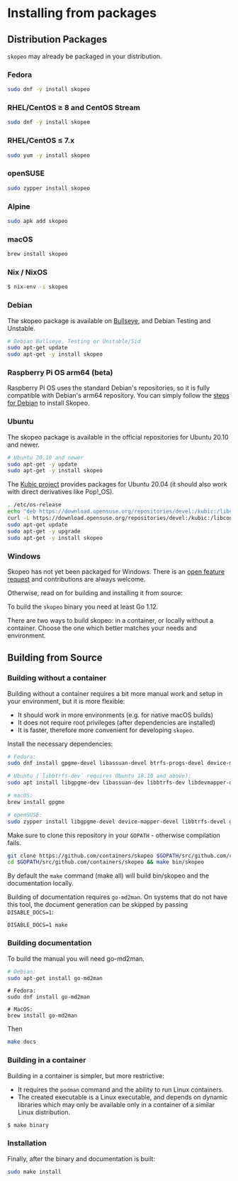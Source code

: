 # Installing from packages

## Distribution Packages
`skopeo` may already be packaged in your distribution.

### Fedora

```sh
sudo dnf -y install skopeo
```

### RHEL/CentOS ≥ 8 and CentOS Stream

```sh
sudo dnf -y install skopeo
```

### RHEL/CentOS ≤ 7.x

```sh
sudo yum -y install skopeo
```

### openSUSE

```sh
sudo zypper install skopeo
```

### Alpine

```sh
sudo apk add skopeo
```

### macOS

```sh
brew install skopeo
```

### Nix / NixOS
```sh
$ nix-env -i skopeo
```

### Debian

The skopeo package is available on [Bullseye](https://packages.debian.org/bullseye/skopeo),
and Debian Testing and Unstable.

```bash
# Debian Bullseye, Testing or Unstable/Sid
sudo apt-get update
sudo apt-get -y install skopeo
```

### Raspberry Pi OS arm64 (beta)

Raspberry Pi OS uses the standard Debian's repositories,
so it is fully compatible with Debian's arm64 repository.
You can simply follow the [steps for Debian](#debian) to install Skopeo.


### Ubuntu

The skopeo package is available in the official repositories for Ubuntu 20.10
and newer.

```bash
# Ubuntu 20.10 and newer
sudo apt-get -y update
sudo apt-get -y install skopeo
```

The [Kubic project](https://build.opensuse.org/package/show/devel:kubic:libcontainers:stable/skopeo)
provides packages for Ubuntu 20.04 (it should also work with direct derivatives like Pop!\_OS).

```bash
. /etc/os-release
echo "deb https://download.opensuse.org/repositories/devel:/kubic:/libcontainers:/stable/xUbuntu_${VERSION_ID}/ /" | sudo tee /etc/apt/sources.list.d/devel:kubic:libcontainers:stable.list
curl -L https://download.opensuse.org/repositories/devel:/kubic:/libcontainers:/stable/xUbuntu_${VERSION_ID}/Release.key | sudo apt-key add -
sudo apt-get update
sudo apt-get -y upgrade
sudo apt-get -y install skopeo
```

### Windows
Skopeo has not yet been packaged for Windows. There is an [open feature
request](https://github.com/containers/skopeo/issues/715) and contributions are
always welcome.


Otherwise, read on for building and installing it from source:

To build the `skopeo` binary you need at least Go 1.12.

There are two ways to build skopeo: in a container, or locally without a
container. Choose the one which better matches your needs and environment.

## Building from Source

### Building without a container

Building without a container requires a bit more manual work and setup in your
environment, but it is more flexible:

- It should work in more environments (e.g. for native macOS builds)
- It does not require root privileges (after dependencies are installed)
- It is faster, therefore more convenient for developing `skopeo`.

Install the necessary dependencies:

```bash
# Fedora:
sudo dnf install gpgme-devel libassuan-devel btrfs-progs-devel device-mapper-devel
```

```bash
# Ubuntu (`libbtrfs-dev` requires Ubuntu 18.10 and above):
sudo apt install libgpgme-dev libassuan-dev libbtrfs-dev libdevmapper-dev pkg-config
```

```bash
# macOS:
brew install gpgme
```

```bash
# openSUSE:
sudo zypper install libgpgme-devel device-mapper-devel libbtrfs-devel glib2-devel
```

Make sure to clone this repository in your `GOPATH` - otherwise compilation fails.

```bash
git clone https://github.com/containers/skopeo $GOPATH/src/github.com/containers/skopeo
cd $GOPATH/src/github.com/containers/skopeo && make bin/skopeo
```

By default the `make` command (make all) will build bin/skopeo and the documentation locally.

Building of documentation requires `go-md2man`. On systems that do not have this tool, the
document generation can be skipped by passing `DISABLE_DOCS=1`:
```
DISABLE_DOCS=1 make
```

### Building documentation

To build the manual you will need go-md2man.

```bash
# Debian:
sudo apt-get install go-md2man
```

```
# Fedora:
sudo dnf install go-md2man
```

```
# MacOS:
brew install go-md2man
```

Then

```bash
make docs
```

### Building in a container

Building in a container is simpler, but more restrictive:

- It requires the `podman` command and the ability to run Linux containers.
- The created executable is a Linux executable, and depends on dynamic libraries
  which may only be available only in a container of a similar Linux
  distribution.

```bash
$ make binary
```

### Installation

Finally, after the binary and documentation is built:

```bash
sudo make install
```
